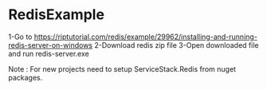 # RedisExample
1-Go to https://riptutorial.com/redis/example/29962/installing-and-running-redis-server-on-windows 
2-Download redis zip file
3-Open downloaded file and run redis-server.exe

Note : For new projects need to setup ServiceStack.Redis from nuget packages.
